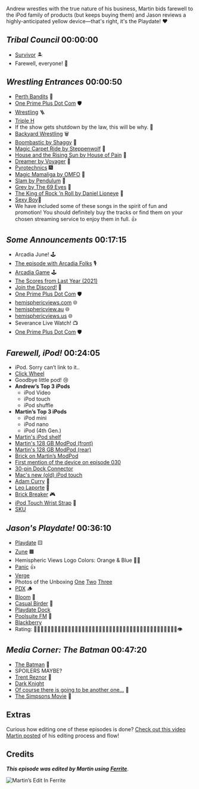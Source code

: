 Andrew wrestles with the true nature of his business, Martin bids farewell to the iPod family of products (but keeps buying them) and Jason reviews a highly-anticipated yellow device—that's right, it's the Playdate! ❤️

## _Tribal Council_ 00:00:00

- [Survivor](https://www.themoviedb.org/tv/14658-survivor) 🏝️
- Farewell, everyone! 👋

## _Wrestling Entrances_ 00:00:50

- [Perth Bandits](https://www.perthbandits.com) 🏀
- [One Prime Plus Dot Com](http://oneprimeplus.com/) 🛡️
- [Wrestling](https://en.wikipedia.org/wiki/Professional_wrestling) 🪜
- [Triple H](https://en.wikipedia.org/wiki/Triple_H)
- If the show gets shutdown by the law, this will be why. 😬
- [Backyard Wrestling](https://en.wikipedia.org/wiki/Backyard_wrestling) 🗑️
- [Boombastic by Shaggy](https://music.apple.com/us/album/boombastic/775997117?i=775997122) 🎵
- [Magic Carpet Ride by Steppenwolf](https://music.apple.com/us/album/magic-carpet-ride/1442851684?i=1442852056) 🎵
- [House and the Rising Sun by House of Pain](https://music.apple.com/us/album/house-and-the-rising-sun/1604628159?i=1604628165) 🎵
- [Dreamer by Voyager](https://music.apple.com/us/album/dreamer/1603138644?i=1603138988) 🎵
- [Pyrotechnics](https://en.wikipedia.org/wiki/Pyrotechnics) 🎆
- [Magic Mamaliga by OMFO](https://music.apple.com/us/album/magic-mamaliga/157829339?i=157829505) 🎵
- [Slam by Pendulum](https://music.apple.com/us/album/slam/899158906?i=899158991) 🎵
- [Grey by The 69 Eyes](https://music.apple.com/us/album/grey-remastered-2006/1443476095?i=1443476265) 🎵
- [The King of Rock ’n Roll by Daniel Lioneye](https://music.apple.com/us/album/the-king-of-rocknroll/255722381?i=255722392) 🎵
- [Sexy Boy](https://music.apple.com/us/album/sexy-boy-feat-shawn-michaels/585439692?i=585439813)🎵
- We have included some of these songs in the spirit of fun and promotion! You should definitely buy the tracks or find them on your chosen streaming service to enjoy them in full. 👍

## _Some Announcements_ 00:17:15

- Arcadia June! 🕹️
- [The episode with Arcadia Folks](https://listen.hemisphericviews.com/031) 🎙️
- [Arcadia Game](https://apps.apple.com/us/app/arcadia-arcade-watch-games/id1479608271) 🕹️
- [The Scores from Last Year (2021)](https://www.craft.do/s/gfrcTdoyIenecC)
- [Join the Discord!](https://discord.gg/mzdB2ug) 🦜
- [One Prime Plus Dot Com](http://oneprimeplus.com/) 🛡️
- [hemisphericviews.com](https://hemisphericviews.com) 🌐
- [hemisphericview.au](http://hemisphericview.au) 🌐
- [hemisphericviews.us](http://hemisphericviews.us) 🌐
- Severance Live Watch! 📺️
- [One Prime Plus Dot Com](http://oneprimeplus.com/) 🛡️

## _Farewell, iPod!_ 00:24:05

- iPod. Sorry can’t link to it..
- [Click Wheel](https://en.wikipedia.org/wiki/iPod_click_wheel)
- Goodbye little pod! 😢
- **Andrew’s Top 3 iPods**
   - iPod Video
   - iPod touch
   - iPod shuffle
- **Martin’s Top 3 iPods**
   - iPod mini
   - iPod nano
   - iPod (4th Gen.)
- [Martin's iPod shelf](https://feldnotes.com/uploads/2022/a7176a3b1e.jpg)
- [Martin's 128 GB ModPod (front)](https://feldnotes.com/uploads/2022/eee2efe78a.jpg)
- [Martin's 128 GB ModPod (rear)](https://feldnotes.com/uploads/2022/92f591fe7d.jpg)
- [Brick on Martin’s ModPod](https://feldnotes.com/2021/08/09/brick-is-still.html)
- [First mention of the device on episode 030](https://listen.hemisphericviews.com/030)
- [30-pin Dock Connector](https://en.wikipedia.org/wiki/Dock_connector#Mobile_devices)
- [Mac's new (old) iPod touch](https://feldnotes.com/uploads/2022/e13a8095e7.jpg)
- [Adam Curry](https://en.wikipedia.org/wiki/Adam_Curry) 👨
- [Leo Laporte](https://en.wikipedia.org/wiki/Leo_Laporte) 👨
- [Brick Breaker](https://en.wikipedia.org/wiki/Brick_Breaker) 🎮️
- [iPod Touch Wrist Strap](https://www.theverge.com/2015/7/15/8970423/ipod-touch-loop-design-over) 👜
- [SKU](https://en.wikipedia.org/wiki/Stock_keeping_unit)

## _Jason's Playdate!_ 00:36:10

- [Playdate](https://play.date) 🟨
- [Zune](https://en.wikipedia.org/wiki/Zune) 🟫
- Hemispheric Views Logo Colors: Orange & Blue 🧡💙
- [Panic](https://panic.com) 👍️
- [Verge](https://www.theverge.com)
- Photos of the Unboxing [One](https://cdn.hemisphericviews.com/058%20playdate%20001.jpg) [Two](https://cdn.hemisphericviews.com/058%20playdate%20002.jpg) [Three](https://cdn.hemisphericviews.com/058%20playdate%20003.jpg)
- [PDX](https://en.wikipedia.org/wiki/Portland,_Oregon) 🪵
- [Bloom](https://rngpartygames.itch.io/bloom) 🌼
- [Casual Birder](https://play.date/games/casual-birder/) 🦉
- [Playdate Dock](https://play.date/stereo-dock/)
- [Poolsuite FM](https://poolsuite.net) 🎸
- [Blackberry](https://en.wikipedia.org/wiki/BlackBerry)
- Rating: 👀👀👀👀👀👀👀👀👀👀👀👀👀👀👀👀👀👀👀👀👀👀👀👀👀👀👀👀👀👀👀👀👀👀👀👀👀👀👀👀👀👀👁️

## _Media Corner: The Batman_ 00:47:20

- [The Batman](https://www.themoviedb.org/movie/414906-the-batman) 🦇
- SPOILERS MAYBE?
- [Trent Reznor](https://ohitsthe90s.tumblr.com/post/8398814080/trent-reznor-jacket-94) 🧛
- [Dark Knight](https://www.themoviedb.org/movie/155-the-dark-knight)
- [Of course there is going to be another one...](https://www.themoviedb.org/movie/806704-untitled-the-batman-sequel) 🎥
- [The Simpsons Movie](https://www.themoviedb.org/movie/35-the-simpsons-movie) 🍩



## Extras

Curious how editing one of these episodes is done? [Check out this video Martin posted](https://www.youtube.com/watch?v=eMSRXU3_Cvo) of his editing process and flow!

## Credits

**_This episode was edited by Martin using_** [**_Ferrite_**](https://www.wooji-juice.com/products/ferrite).

![Martin’s Edit In Ferrite](https://cdn.hemisphericviews.com/Hemispheric%20Views%20Episode%20058%20Edit.png)

